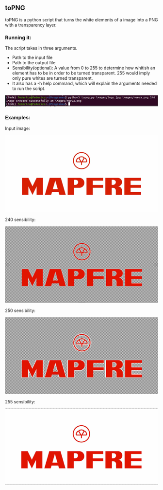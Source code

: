 ## toPNG

toPNG is a python script that turns the white elements of a image into a PNG with a transparency layer.

### Running it:

The script takes in three arguments.
* Path to the input file
* Path to the output file
* Sensibility(optional): A value from 0 to 255 to determine how whitish an element has to be in order to be turned transparent. 255 would imply only pure whites are turned transparent.
* It also has a -h help command, which will explain  the arguments needed to run the script.

![terminal](images/terminal.jpg)


### Examples:

Input image:

![input](images/logo.jpg)

240 sensibility:

![input](images/example1.jpg)

250 sensibility:

![input](images/example2.jpg)

255 sensibility:

![input](images/example3.jpg)
